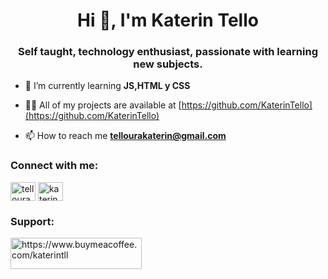 <h1 align="center">Hi 👋, I'm Katerin Tello</h1>
<h3 align="center">Self taught, technology enthusiast, passionate with learning new subjects.</h3>

- 🌱 I’m currently learning **JS,HTML y CSS**

- 👨‍💻 All of my projects are available at [https://github.com/KaterinTello](https://github.com/KaterinTello)

- 📫 How to reach me **tellourakaterin@gmail.com**

<h3 align="left">Connect with me:</h3>
<p align="left">
<a href="https://twitter.com/rtkate7" target="blank"><img align="center" src="https://raw.githubusercontent.com/rahuldkjain/github-profile-readme-generator/master/src/images/icons/Social/twitter.svg" alt="tellourakaterin" height="30" width="40" /></a>
<a href="https://linkedin.com/in/katerin-tello-ura/" target="blank"><img align="center" src="https://raw.githubusercontent.com/rahuldkjain/github-profile-readme-generator/master/src/images/icons/Social/linked-in-alt.svg" alt="katerin-tello-ura/" height="30" width="40" /></a>
</p>

<h3 align="left">Support:</h3>
<p><a href="https://www.buymeacoffee.com/https://www.buymeacoffee.com/katerintll"> <img align="left" src="https://cdn.buymeacoffee.com/buttons/v2/default-yellow.png" height="50" width="210" alt="https://www.buymeacoffee.com/katerintll" /></a></p><br><br>
